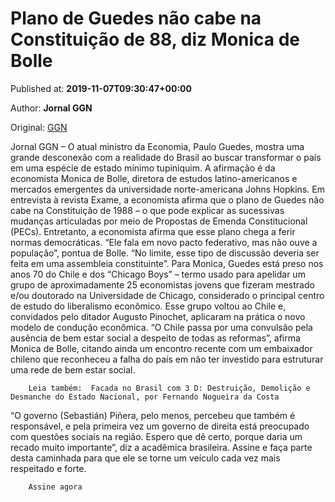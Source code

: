 
# Plano de Guedes não cabe na Constituição de 88, diz Monica de Bolle

Published at: **2019-11-07T09:30:47+00:00**

Author: **Jornal GGN**

Original: [GGN](https://jornalggn.com.br/politica/plano-de-guedes-nao-cabe-na-constituicao-de-88-diz-monica-de-bolle/)

Jornal GGN – O atual ministro da Economia, Paulo Guedes, mostra uma grande desconexão com a realidade do Brasil ao buscar transformar o país em uma espécie de estado mínimo tupiniquim. A afirmação é da economista Monica de Bolle, diretora de estudos latino-americanos e mercados emergentes da universidade norte-americana Johns Hopkins.
Em entrevista à revista Exame, a economista afirma que o plano de Guedes não cabe na Constituição de 1988 – o que pode explicar as sucessivas mudanças articuladas por meio de Propostas de Emenda Constitucional (PECs). Entretanto, a economista afirma que esse plano chega a ferir normas democráticas.
“Ele fala em novo pacto federativo, mas não ouve a população”, pontua de Bolle. “No limite, esse tipo de discussão deveria ser feita em uma assembleia constituinte”.
Para Monica, Guedes está preso nos anos 70 do Chile e dos “Chicago Boys” – termo usado para apelidar um grupo de aproximadamente 25 economistas jovens que fizeram mestrado e/ou doutorado na Universidade de Chicago, considerado o principal centro de estudo do liberalismo econômico. Esse grupo voltou ao Chile e, convidados pelo ditador Augusto Pinochet, aplicaram na prática o novo modelo de condução econômica.
“O Chile passa por uma convulsão pela ausência de bem estar social a despeito de todas as reformas”, afirma Monica de Bolle, citando ainda um encontro recente com um embaixador chileno que reconheceu a falha do país em não ter investido para estruturar uma rede de bem estar social.

        Leia também:  Facada no Brasil com 3 D: Destruição, Demolição e Desmanche do Estado Nacional, por Fernando Nogueira da Costa
      
“O governo (Sebastián) Piñera, pelo menos, percebeu que também é responsável, e pela primeira vez um governo de direita está preocupado com questões sociais na região. Espero que dê certo, porque daria um recado muito importante”, diz a acadêmica brasileira.
Assine e faça parte desta caminhada para que ele se torne um veículo cada vez mais respeitado e forte.

        Assine agora
      
